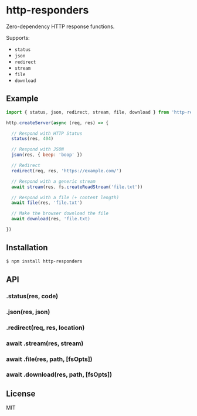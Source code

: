 # http-responders

Zero-dependency HTTP response functions.

Supports:

- `status`
- `json`
- `redirect`
- `stream`
- `file`
- `download`

## Example

```js
import { status, json, redirect, stream, file, download } from 'http-responders'

http.createServer(async (req, res) => {

  // Respond with HTTP Status
  status(res, 404)

  // Respond with JSON
  json(res, { beep: 'boop' })

  // Redirect
  redirect(req, res, 'https://example.com/')

  // Respond with a generic stream
  await stream(res, fs.createReadStream('file.txt'))

  // Respond with a file (+ content length)
  await file(res, 'file.txt')

  // Make the browser download the file
  await download(res, 'file.txt)

})
```

## Installation

```bash
$ npm install http-responders
```

## API

### .status(res, code)

### .json(res, json)

### .redirect(req, res, location)

### await .stream(res, stream)

### await .file(res, path, [fsOpts])

### await .download(res, path, [fsOpts])

## License

MIT
